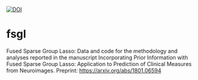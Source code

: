 [![DOI](https://zenodo.org/badge/DOI/10.5281/zenodo.3862984.svg)](https://doi.org/10.5281/zenodo.3862984)

# fsgl
Fused Sparse Group Lasso: Data and code for the methodology and analyses reported in the manuscript Incorporating Prior Information with Fused Sparse Group Lasso: Application to Prediction of Clinical Measures from Neuroimages.
Preprint: https://arxiv.org/abs/1801.06594
